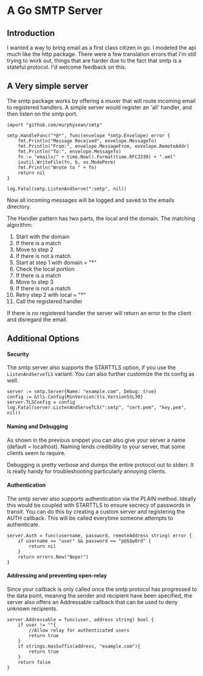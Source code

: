 A Go SMTP Server
===

Introduction
---
I wanted a way to bring email as a first class citizen in go. I modeled the api much like the 
http package. There were a few translation errors that I'm still trying to work out, things 
that are harder due to the fact that smtp is a stateful protocol. I'd welcome feedback on this.

A Very simple server
---

The smtp package works by offering a muxer that will route incoming email to registered 
handlers. A simple server would register an 'all' handler, and then listen on the smtp port.

	import "github.com/murphysean/smtp"

	smtp.HandleFunc("*@*", func(envelope *smtp.Envelope) error {
		fmt.Println("Message Received", envelope.MessageTo)
		fmt.Println("From:", envelope.MessageFrom, envelope.RemoteAddr)
		fmt.Println("To:", envelope.MessageTo)
		fn := "emails/" + time.Now().Format(time.RFC3339) + ".eml"
		ioutil.WriteFile(fn, b, os.ModePerm)
		fmt.Println("Wrote to " + fn)
		return nil
	}

	log.Fatal(smtp.ListenAndServe(":smtp", nil))

Now all incoming messages will be logged and saved to the emails directory.

The Handler pattern has two parts, the local and the domain. The matching algorithm:

1. Start with the domain
 1. If there is a match
  1. Move to step 2
 1. If there is not a match
  1. Start at step 1 with domain = "*"
1. Check the local portion
 1. If there is a match
  1. Move to step 3
 1. If there is not a match
  1. Retry step 2 with local = "*"
1. Call the registered handler

If there is no registered handler the server will return an error to the client and disregard
the email.

Additional Options
---

#### Security

The smtp server also supports the STARTTLS option, if you use the `ListenAndServeTLS` variant.
You can also further customize the tls config as well.

	server := smtp.Server{Name: "example.com", Debug: true}
	config := &tls.Config{MinVersion:tls.VersionSSL30}
	server.TLSConfig = config
	log.Fatal(server.ListenAndServeTLS(":smtp", "cert.pem", "key.pem", nil))

#### Naming and Debugging

As shown in the previous snippet you can also give your server a name (default = localhost). 
Naming lends credibility to your server, that some clients seem to require.

Debugging is pretty verbose and dumps the entire protocol out to stderr. It is really handy 
for troubleshooting particularly annoying clients.

#### Authentication

The smtp server also supports authentication via the PLAIN method. Ideally this would be 
coupled with STARTTLS to ensure secrecy of passwords in transit. You can do this by creating 
a custom server and registering the AUTH callback. This will be called everytime someone 
attempts to authenticate.

	server.Auth = func(username, password, remoteAddress string) error {
		if username == "user" && password == "p@$$w0rd" {
			return nil
		}
		return errors.New("Nope!")
	}

#### Addressing and preventing open-relay

Since your callback is only called once the smtp protocol has progressed to the data point, 
meaning the sender and recipient have been specified, the server also offers an Addressable 
callback that can be used to deny unknown recipients.

	server.Addressable = func(user, address string) bool {
		if user != ""{
			//Allow relay for authenticated users
			return true
		}
		if strings.HasSuffix(address, "example.com"){
			return true
		}
		return false
	}
